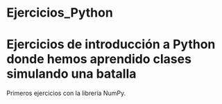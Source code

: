 # Ejercicios_Python
# Ejercicios de introducción a Python donde hemos aprendido clases simulando una batalla
Primeros ejercicios con la librería NumPy.
